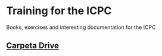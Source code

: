 # **Training for the ICPC**
Books, exercises and interesting documentation for the ICPC

## [Carpeta Drive](https://drive.google.com/drive/folders/1yTx4WoGNI-yCQ-uV3jkvLXZspOuA0mdI)

